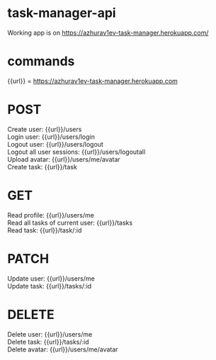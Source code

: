 # task-manager-api

Working app is on https://azhurav1ev-task-manager.herokuapp.com/

# commands
{{url}} = https://azhurav1ev-task-manager.herokuapp.com

# POST
Create user: {{url}}/users <br />
Login user: {{url}}/users/login <br />
Logout user: {{url}}/users/logout <br />
Logout all user sessions: {{url}}/users/logoutall <br />
Upload avatar: {{url}}/users/me/avatar <br />
Create task: {{url}}/task

# GET 
Read profile: {{url}}/users/me <br />
Read all tasks of current user: {{url}}/tasks <br />
Read task: {{url}}/task/:id

# PATCH
Update user: {{url}}/users/me <br />
Update task: {{url}}/tasks/:id

# DELETE
Delete user: {{url}}/users/me <br />
Delete task: {{url}}/tasks/:id <br />
Delete avatar: {{url}}/users/me/avatar
